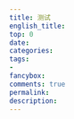 ```yaml
---
title: 测试
english_title:
top: 0
date:
categories: 
tags: 
-
fancybox:
comments: true
permalink:
description:
---
```


<!--more-->